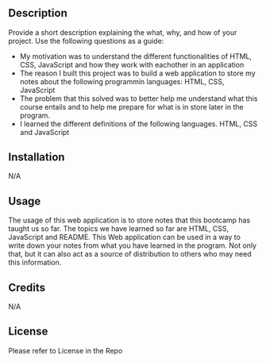 # <Prework-study-guide-application>

## Description

Provide a short description explaining the what, why, and how of your project. Use the following questions as a guide:

- My motivation was to understand the different functionalities of HTML, CSS, JavaScript and how they work with eachother in an application
- The reason I built this project was to build a web application to store my notes about the following programmin languages: HTML, CSS, JavaScript
- The problem that this solved was to better help me understand what this course entails and to help me prepare for what is in store later in the program.
- I learned the different definitions of the following languages. HTML, CSS and JavaScript


## Installation

N/A

## Usage

The usage of this web application is to store notes that this bootcamp has taught us so far. The topics we have learned so far are HTML, CSS, JavaScript and README. This Web application can be used in a way to write down your notes from what you have learned in the program. Not only that, but it can also act as a source of distribution to others who may need this information.


## Credits

N/A

## License

Please refer to License in the Repo

